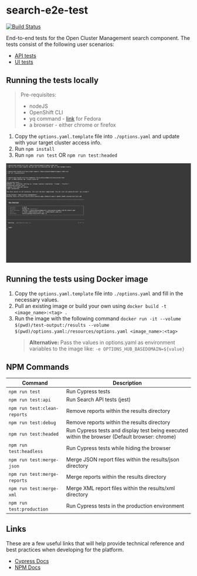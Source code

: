 # search-e2e-test

[![Build Status](https://travis-ci.com/stolostron/search-e2e-test.svg?token=jzyyzQmWYBEu33MCMh9p&branch=master)](https://travis-ci.com/stolostron/search-e2e-test)

End-to-end tests for the Open Cluster Management search component. The tests consist of the following user scenarios:

- [API tests](./tests/api/README.md)
- [UI tests](./tests/cypress/README.md)

## Running the tests locally

  > Pre-requisites:
  >
  > - nodeJS
  > - OpenShift CLI
  > - yq command - [link](https://snapcraft.io/install/yq/fedora) for Fedora
  > - a browser - either chrome or firefox

1. Copy the `options.yaml.template` file into `./options.yaml` and update with your target cluster access info.
2. Run `npm install`
3. Run `npm run test` OR `npm run test:headed`

![Cypress Test](docs/readme/images/cypress-test-headless.gif)

## Running the tests using Docker image

1. Copy the `options.yaml.template` file into `./options.yaml` and fill in the necessary values.
2. Pull an existing image or build your own using `docker build -t <image_name>:<tag> .`
3. Run the image with the following command `docker run -it --volume $(pwd)/test-output:/results --volume $(pwd)/options.yaml:/resources/options.yaml <image_name>:<tag>`
    > **Alternative:** Pass the values in options.yaml as environment variables to the image like: `-e OPTIONS_HUB_BASEDOMAIN=${value}`

## NPM Commands

| Command                                | Description                                                                                    |
|----------------------------------------|------------------------------------------------------------------------------------------------|
| `npm run test`                         | Run Cypress tests                                                                              |
| `npm run test:api`                     | Run Search API tests (jest)                                                                    |
| `npm run test:clean-reports`           | Remove reports within the results directory                                                    |
| `npm run test:debug`                   | Remove reports within the results directory                                                    |
| `npm run test:headed`                  | Run Cypress tests and display test being executed within the browser (Default browser: chrome) |
| `npm run test:headless`                | Run Cypress tests while hiding the browser                                                     |
| `npm run test:merge-json`              | Merge JSON report files within the results/json directory                                      |
| `npm run test:merge-reports`           | Merge reports within the results directory                                                     |
| `npm run test:merge-xml`               | Merge XML report files within the results/xml directory                                        |
| `npm run test:production`              | Run Cypress tests in the production environment                                                |

## Links

These are a few useful links that will help provide technical reference and best practices when developing for the platform.

- [Cypress Docs](https://docs.cypress.io/guides/overview/why-cypress.html)
- [NPM Docs](https://docs.npmjs.com)
